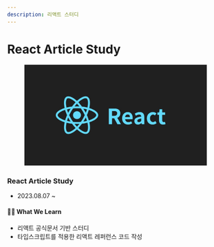 ```yaml
---
description: 리액트 스터디
---
```


# React Article Study

<figure><img src="../../.gitbook/assets/react.jpeg" alt=""><figcaption></figcaption></figure>

### React Article Study

- 2023.08.07 \~&#x20;

#### ✍🏻 What We Learn

- 리액트 공식문서 기반 스터디
- 타입스크립트를 적용한 리액트 레퍼런스 코드 작성
